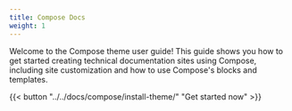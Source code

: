 ```yaml
---
title: Compose Docs
weight: 1
---
```


Welcome to the Compose theme user guide! This guide shows you how to get started creating technical documentation sites using Compose, including site customization and how to use Compose's blocks and templates.

{{< button "../../docs/compose/install-theme/" "Get started now" >}}
